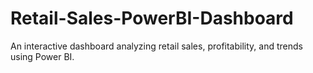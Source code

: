# Retail-Sales-PowerBI-Dashboard
An interactive dashboard analyzing retail sales, profitability, and trends using Power BI.
